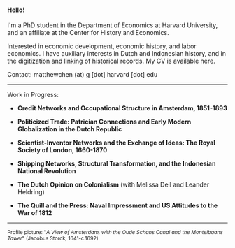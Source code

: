 #### Hello!

I'm a PhD student in the Department of Economics at Harvard University, and an affiliate at the Center for History and Economics.

Interested in economic development, economic history, and labor economics. I have auxiliary interests in Dutch and Indonesian history, and in the digitization and linking of historical records. My CV is available here.



Contact: matthewchen (at) g [dot] harvard [dot] edu 

--------

Work in Progress:

- **Credit Networks and Occupational Structure in Amsterdam, 1851-1893**

- **Politicized Trade: Patrician Connections and Early Modern Globalization in the Dutch Republic**

- **Scientist-Inventor Networks and the Exchange of Ideas: The Royal Society of London, 1660-1870**

- **Shipping Networks, Structural Transformation, and the Indonesian National Revolution**

- **The Dutch Opinion on Colonialism** (with Melissa Dell and Leander Heldring)

- **The Quill and the Press: Naval Impressment and US Attitudes to the War of 1812**


-------

<sub>Profile picture: "_A View of Amsterdam, with the Oude Schans Canal and the Montelbaans Tower_" (Jacobus Storck, 1641-c.1692)</sub>
